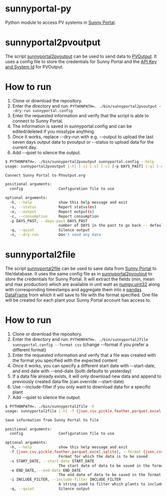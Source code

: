 # sunnyportal-py
Python module to access PV systems in [Sunny Portal](https://www.sunnyportal.com/).

# sunnyportal2pvoutput
The script [sunnyportal2pvoutput](bin/sunnyportal2pvoutput) can be used to send
data to [PVOutput](http://pvoutput.org/). It uses a config file to store the
credentials for Sunny Portal and the
[API Key and System Id](http://pvoutput.org/account.jsp) for PVOutput.

# How to run
1. Clone or download the repository.
2. Enter the directory and run: 
    ```PYTHONPATH=. ./bin/sunnyportal2pvoutput --dry-run sunnyportal.config```
3. Enter the requested information and verify that the script is able to connect to Sunny Portal.
4. The information is saved in sunnyportal.config and can be edited/deleted if you misstype anything.
5. Once it works, replace --dry-run with e.g. --output to upload the last seven days output data to pvoutput or --status to upload data for the current day.
6. Add --quiet to silence the output.

```sh
$ PYTHONPATH=. ./bin/sunnyportal2pvoutput sunnyportal.config --help
usage: sunnyportal2pvoutput [-h] [-s] [-o] [-c] [-p DAYS_PAST] [-q] [-n] config

Connect Sunny Portal to PVoutput.org

positional arguments:
  config                Configuration file to use

optional arguments:
  -h, --help            show this help message and exit
  -s, --status          Report status(es)
  -o, --output          Report output(s)
  -c, --consumption     Report consumption
  -p DAYS_PAST, --days-past DAYS_PAST
                        number of DAYS in the past to go back -- default: 0 (today only)
  -q, --quiet           Silence output
  -n, --dry-run         Don't send any data
```


# sunnyportal2file
The script [sunnyportal2file](bin/sunnyportal2file) can be used to save data from [Sunny Portal](https://www.sunnyportal.com/) to file/database.
It uses the same config file as in [sunnyportal2pvoutput](bin/sunnyportal2pvoutput) to store the credentials
for Sunny Portal. It will extract the fields (min, mean and max production) which
 are available in unit watt as [numpy.uint32](https://numpy.org/devdocs/user/basics.types.html) along with corresponding timestamps
 and aggregate them into a [pandas DataFrame](https://pandas.pydata.org/pandas-docs/stable/reference/api/pandas.DataFrame.html) from which it will save to file with
 the format specified. One file will be created for each plant your Sunny Portal
 account has access to.

# How to run
1. Clone or download the repository.
2. Enter the directory and run:
    ```PYTHONPATH=. ./bin/sunnyportal2file sunnyportal.config --format csv``` (change --format if you prefer a different format)
3. Enter the requested information and verify that a file was created with the format you specified with the expected content
4. Once it works, you can specify a different start date with --start-date, and end date with --end-date (both defaults to yesterday)
5. If a data file already exists, it will only download new data and append to previously created data file (can override --start-date)
6. Use --include-filter if you only want to download data for a specific plant
7. Add --quiet to silence the output.


```sh
$ PYTHONPATH=. ./bin/sunnyportal2file -h
usage: sunnyportal2file [-h] -f {json,csv,pickle,feather,parquet,excel,sqlite} [-s START_DATE] [-e END_DATE] [-i INCLUDE_FILTER] [-q] config

Save information from Sunny Portal to file

positional arguments:
  config                Configuration file to use

optional arguments:
  -h, --help            show this help message and exit
  -f {json,csv,pickle,feather,parquet,excel,sqlite}, --format {json,csv,pickle,feather,parquet,excel,sqlite}
                        Format for which the data is to be saved
  -s START_DATE, --start-date START_DATE
                        The start date of data to be saved in the format YYYY-MM-DD (default yesterday)
  -e END_DATE, --end-date END_DATE
                        The end date of data to be saved in the format YYYY-MM-DD (default yesterday)
  -i INCLUDE_FILTER, --include-filter INCLUDE_FILTER
                        A string used to filter which plants to include (default includes all plants)
  -q, --quiet           Silence output
```
